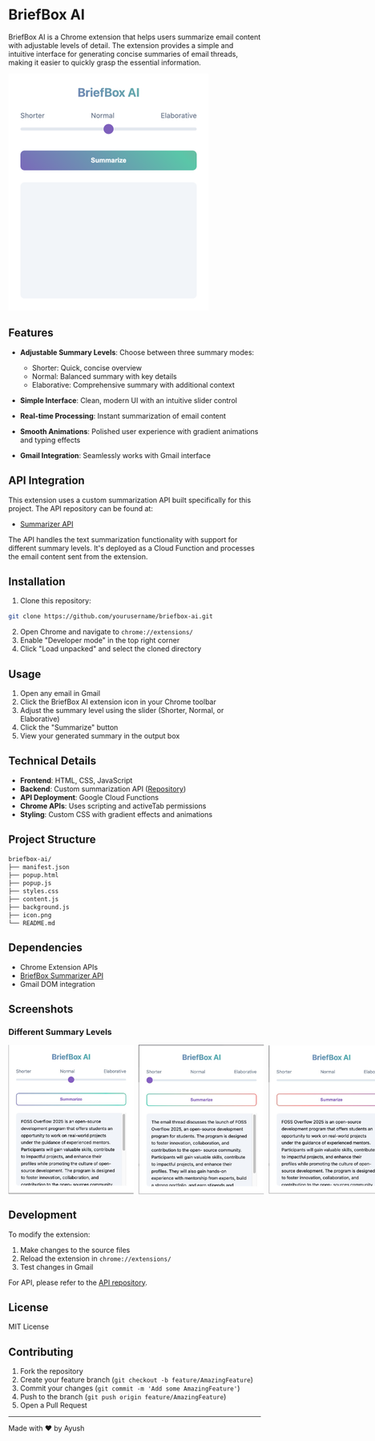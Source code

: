# BriefBox AI

BriefBox AI is a Chrome extension that helps users summarize email content with adjustable levels of detail. The extension provides a simple and intuitive interface for generating concise summaries of email threads, making it easier to quickly grasp the essential information.

<img src="screenshots/interface.png" alt="BriefBox AI Interface" width="400">

## Features

- **Adjustable Summary Levels**: Choose between three summary modes:
  - Shorter: Quick, concise overview
  - Normal: Balanced summary with key details
  - Elaborative: Comprehensive summary with additional context

- **Simple Interface**: Clean, modern UI with an intuitive slider control
- **Real-time Processing**: Instant summarization of email content
- **Smooth Animations**: Polished user experience with gradient animations and typing effects
- **Gmail Integration**: Seamlessly works with Gmail interface

## API Integration

This extension uses a custom summarization API built specifically for this project. The API repository can be found at:
- [Summarizer API](https://github.com/ayushraj09/summarizer-api)

The API handles the text summarization functionality with support for different summary levels. It's deployed as a Cloud Function and processes the email content sent from the extension.

## Installation

1. Clone this repository:
```bash
git clone https://github.com/yourusername/briefbox-ai.git
```

2. Open Chrome and navigate to `chrome://extensions/`
3. Enable "Developer mode" in the top right corner
4. Click "Load unpacked" and select the cloned directory

## Usage

1. Open any email in Gmail
2. Click the BriefBox AI extension icon in your Chrome toolbar
3. Adjust the summary level using the slider (Shorter, Normal, or Elaborative)
4. Click the "Summarize" button
5. View your generated summary in the output box

## Technical Details

- **Frontend**: HTML, CSS, JavaScript
- **Backend**: Custom summarization API ([Repository](https://github.com/ayushraj09/summarizer-api))
- **API Deployment**: Google Cloud Functions
- **Chrome APIs**: Uses scripting and activeTab permissions
- **Styling**: Custom CSS with gradient effects and animations

## Project Structure

```
briefbox-ai/
├── manifest.json
├── popup.html
├── popup.js
├── styles.css
├── content.js
├── background.js
├── icon.png
└── README.md
```

## Dependencies

- Chrome Extension APIs
- [BriefBox Summarizer API](https://github.com/ayushraj09/summarizer-api)
- Gmail DOM integration

## Screenshots

### Different Summary Levels
<div style="display: flex; justify-content: space-between; align-items: center;">
  <img src="screenshots/normal.png" alt="Normal Summary Level" width="250" style="margin-right: 10px;">
  <img src="screenshots/shorter.png" alt="Shorter Summary Level" width="250" style="margin-right: 10px;">
  <img src="screenshots/elaborative.png" alt="Elaborative Summary Level" width="250">
</div>


## Development

To modify the extension:

1. Make changes to the source files
2. Reload the extension in `chrome://extensions/`
3. Test changes in Gmail

For API, please refer to the [API repository](https://github.com/ayushraj09/summarizer-api).

## License

MIT License

## Contributing

1. Fork the repository
2. Create your feature branch (`git checkout -b feature/AmazingFeature`)
3. Commit your changes (`git commit -m 'Add some AmazingFeature'`)
4. Push to the branch (`git push origin feature/AmazingFeature`)
5. Open a Pull Request

---
Made with ❤️ by Ayush
